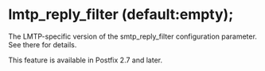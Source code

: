 # lmtp_reply_filter (default:empty); 

 The LMTP-specific version of the smtp_reply_filter
configuration parameter.  See there for details. 

 This feature is available in Postfix 2.7 and later. 


